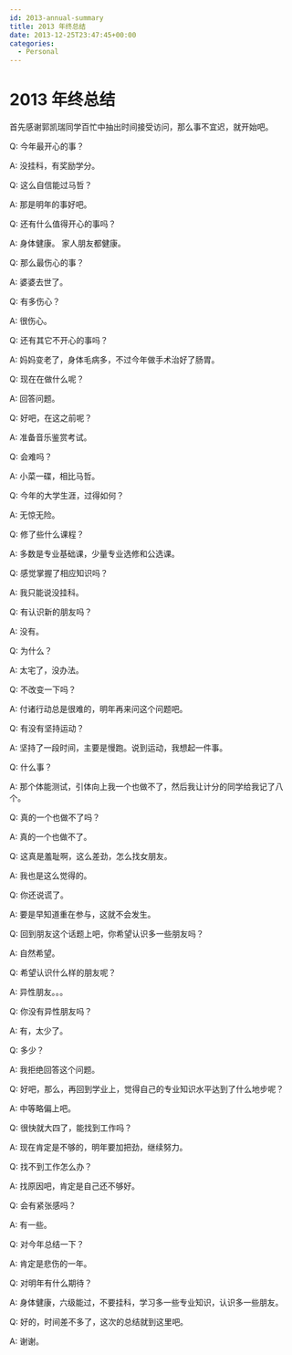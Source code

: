 ```yaml
---
id: 2013-annual-summary
title: 2013 年终总结
date: 2013-12-25T23:47:45+00:00
categories:
  - Personal
---
```


# 2013 年终总结

首先感谢郭凯瑞同学百忙中抽出时间接受访问，那么事不宜迟，就开始吧。
   
Q: 今年最开心的事？

A: 没挂科，有奖励学分。

Q: 这么自信能过马哲？

A: 那是明年的事好吧。

Q: 还有什么值得开心的事吗？

A: 身体健康。 家人朋友都健康。

Q: 那么最伤心的事？

A: 婆婆去世了。

Q: 有多伤心？

A: 很伤心。

Q: 还有其它不开心的事吗？

A: 妈妈变老了，身体毛病多，不过今年做手术治好了肠胃。

Q: 现在在做什么呢？

A: 回答问题。

Q: 好吧，在这之前呢？

A: 准备音乐鉴赏考试。

Q: 会难吗？

A: 小菜一碟，相比马哲。

Q: 今年的大学生涯，过得如何？

A: 无惊无险。

Q: 修了些什么课程？

A: 多数是专业基础课，少量专业选修和公选课。

Q: 感觉掌握了相应知识吗？

A: 我只能说没挂科。

Q: 有认识新的朋友吗？

A: 没有。

Q: 为什么？

A: 太宅了，没办法。

Q: 不改变一下吗？

A: 付诸行动总是很难的，明年再来问这个问题吧。

Q: 有没有坚持运动？

A: 坚持了一段时间，主要是慢跑。说到运动，我想起一件事。

Q: 什么事？

A: 那个体能测试，引体向上我一个也做不了，然后我让计分的同学给我记了八个。

Q: 真的一个也做不了吗？

A: 真的一个也做不了。

Q: 这真是羞耻啊，这么差劲，怎么找女朋友。

A: 我也是这么觉得的。

Q: 你还说谎了。

A: 要是早知道重在参与，这就不会发生。

Q: 回到朋友这个话题上吧，你希望认识多一些朋友吗？

A: 自然希望。

Q: 希望认识什么样的朋友呢？

A: 异性朋友。。。

Q: 你没有异性朋友吗？

A: 有，太少了。

Q: 多少？

A: 我拒绝回答这个问题。

Q: 好吧，那么，再回到学业上，觉得自己的专业知识水平达到了什么地步呢？

A: 中等略偏上吧。

Q: 很快就大四了，能找到工作吗？

A: 现在肯定是不够的，明年要加把劲，继续努力。

Q: 找不到工作怎么办？

A: 找原因吧，肯定是自己还不够好。

Q: 会有紧张感吗？

A: 有一些。

Q: 对今年总结一下？

A: 肯定是悲伤的一年。

Q: 对明年有什么期待？

A: 身体健康，六级能过，不要挂科，学习多一些专业知识，认识多一些朋友。

Q: 好的，时间差不多了，这次的总结就到这里吧。

A: 谢谢。
